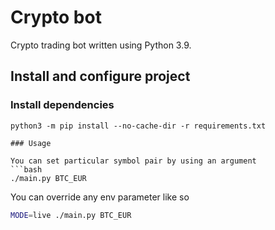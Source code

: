 # Crypto bot

Crypto trading bot written using Python 3.9. 

## Install and configure project

### Install dependencies

```For Mac OS
python3 -m pip install --no-cache-dir -r requirements.txt

### Usage

You can set particular symbol pair by using an argument
```bash
./main.py BTC_EUR
```

You can override any env parameter like so
```bash
MODE=live ./main.py BTC_EUR
```